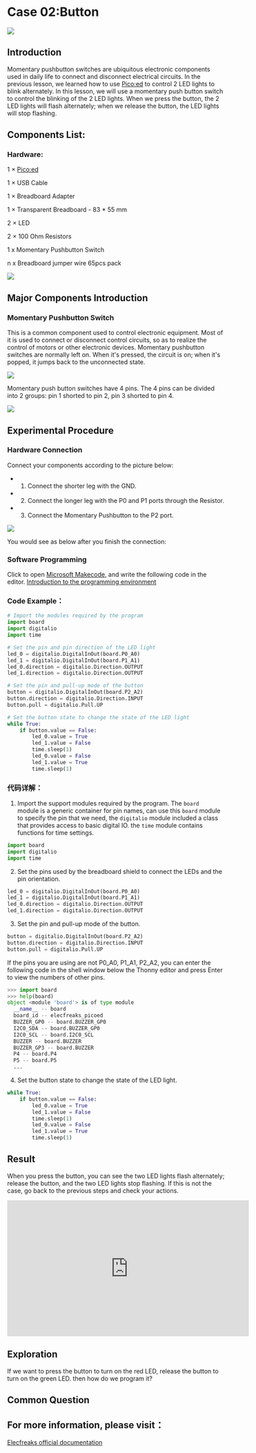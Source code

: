 # Case 02:Button

![](./images/case0201.png)

## Introduction

Momentary pushbutton switches are ubiquitous electronic components used in daily life to connect and disconnect electrical circuits. In the previous lesson, we learned how to use [Pico:ed](https://www.elecfreaks.com/elecfreaks-pico-ed-v2.html) to control 2 LED lights to blink alternately. In this lesson, we will use a momentary push button switch to control the blinking of the 2 LED lights. When we press the button, the 2 LED lights will flash alternately; when we release the button, the LED lights will stop flashing.
## Components List:
### Hardware:
1 × [Pico:ed](https://www.elecfreaks.com/elecfreaks-pico-ed-v2.html)

1 × USB Cable

1 × Breadboard Adapter

1 × Transparent Breadboard - 83 * 55 mm

2 × LED

2 × 100 Ohm Resistors

1 x Momentary Pushbutton Switch

n x Breadboard jumper wire 65pcs pack


![](./images/starter-kit01.png)

## Major Components Introduction

### Momentary Pushbutton Switch

This is a common component used to control electronic equipment. Most of it is used to connect or disconnect control circuits, so as to realize the control of motors or other electronic devices. Momentary pushbutton switches are normally left on. When it's pressed, the circuit is on; when it's popped, it jumps back to the unconnected state.

![](./images/case0202.png)

Momentary push button switches have 4 pins. The 4 pins can be divided into 2 groups: pin 1 shorted to pin 2, pin 3 shorted to pin 4.

![](./images/case0203.png)

## Experimental Procedure

### Hardware Connection

Connect your components according to the picture below:

- 1. Connect the shorter leg with the GND.
- 2. Connect the longer leg with the P0 and P1 ports through the Resistor.
- 3. Connect the Momentary Pushbutton to the P2 port.

![](./images/case02.png)

You would see as below after you finish the connection:

### Software Programming

Click to open [Microsoft  Makecode](https://makecode.microbit.org/), and write the following code in the editor. [Introduction to the programming environment](https://www.yuque.com/elecfreaks-learn/picoed/er7nuh)
### Code Example：
```python
# Import the modules required by the program
import board
import digitalio
import time

# Set the pin and pin direction of the LED light
led_0 = digitalio.DigitalInOut(board.P0_A0)
led_1 = digitalio.DigitalInOut(board.P1_A1)
led_0.direction = digitalio.Direction.OUTPUT
led_1.direction = digitalio.Direction.OUTPUT

# Set the pin and pull-up mode of the button
button = digitalio.DigitalInOut(board.P2_A2)
button.direction = digitalio.Direction.INPUT
button.pull = digitalio.Pull.UP

# Set the button state to change the state of the LED light
while True:
    if button.value == False:
        led_0.value = True
        led_1.value = False
        time.sleep(1)
        led_0.value = False
        led_1.value = True
        time.sleep(1)
```
### 代码详解：

1. Import the support modules required by the program. The `board ` module is a generic container for pin names, can use this `board` module to specify the pin that we need, the `digitalio` module included a class that provides access to basic digital IO. the `time` module contains functions for time settings.
```python
import board
import digitalio
import time
```

2. Set the pins used by the breadboard shield to connect the LEDs and the pin orientation.
```python
led_0 = digitalio.DigitalInOut(board.P0_A0)
led_1 = digitalio.DigitalInOut(board.P1_A1)
led_0.direction = digitalio.Direction.OUTPUT
led_1.direction = digitalio.Direction.OUTPUT
```

3. Set the pin and pull-up mode of the button.
```python
button = digitalio.DigitalInOut(board.P2_A2)
button.direction = digitalio.Direction.INPUT
button.pull = digitalio.Pull.UP
```
If the pins you are using are not P0_A0, P1_A1, P2_A2, you can enter the following code in the shell window below the Thonny editor and press Enter to view the numbers of other pins.
```python
>>> import board
>>> help(board)
object <module 'board'> is of type module
  __name__ -- board
  board_id -- elecfreaks_picoed
  BUZZER_GP0 -- board.BUZZER_GP0
  I2C0_SDA -- board.BUZZER_GP0
  I2C0_SCL -- board.I2C0_SCL
  BUZZER -- board.BUZZER
  BUZZER_GP3 -- board.BUZZER
  P4 -- board.P4
  P5 -- board.P5
  ...
```

4. Set the button state to change the state of the LED light.
```python
while True:
    if button.value == False:
        led_0.value = True
        led_1.value = False
        time.sleep(1)
        led_0.value = False
        led_1.value = True
        time.sleep(1)
```
## Result

When you press the button, you can see the two LED lights flash alternately; release the button, and the two LED lights stop flashing. If this is not the case, go back to the previous steps and check your actions.

<iframe width="560" height="315" src="https://www.youtube.com/embed/eQfMHythMo8" title="YouTube video player" frameborder="0" allow="accelerometer; autoplay; clipboard-write; encrypted-media; gyroscope; picture-in-picture" allowfullscreen></iframe>

## Exploration

If we want to press the button to turn on the red LED, release the button to turn on the green LED. then how do we program it?
## Common Question

## For more information, please visit：
[Elecfreaks official documentation](https://www.elecfreaks.com/learn-en/)

